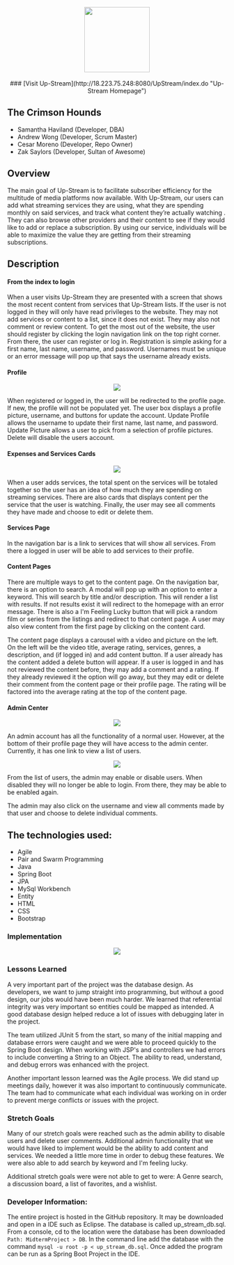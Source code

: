 <p align="center">
  <img height="150px" src="https://i.ibb.co/5WM5rMD/logo-1.png "Up-Stream Logo"">
<br><br>
### [Visit Up-Stream](http://18.223.75.248:8080/UpStream/index.do "Up-Stream Homepage")
</p>


## The Crimson Hounds

* Samantha Haviland (Developer, DBA)
* Andrew Wong (Developer, Scrum Master)
* Cesar Moreno (Developer, Repo Owner)
* Zak Saylors (Developer, Sultan of Awesome)



## Overview

The main goal of Up-Stream is to facilitate subscriber efficiency for the multitude of media platforms now available. With Up-Stream, our users can add what streaming services they are using, what they are spending monthly on said services, and track what content they’re actually watching . They can also browse other providers and their content to see if they would like to add or replace a subscription. By using our service, individuals will be able to maximize the value they are getting from their streaming subscriptions.



## Description

#### From the index to login

When a user visits Up-Stream they are presented with a screen that shows the most recent content from services that Up-Stream lists.  If the user is not logged in they will only have read privileges to the website.  They may not add services or content to a list, since it does not exist.  They may also not comment or review content.  To get the most out of the website, the user should register by clicking the login navigation link on the top right corner.  From there, the user can register or log in.  Registration is simple asking for a first name, last name, username, and password.  Usernames must be unique or an error message will pop up that says the username already exists.

#### Profile
<p align="center">
<img src="https://i.ibb.co/GsysxMP/Screen-Shot-2019-11-22-at-11-25-24-AM.png "User Profile">
</p>
When registered or logged in, the user will be redirected to the profile page.  If new, the profile will not be populated yet.  The user box displays a profile picture, username, and buttons for update the account.  Update Profile allows the username to update their first name, last name, and password.  Update Picture allows a user to pick from a selection of profile pictures.  Delete will disable the users account.
<p align="center">


#### Expenses and Services Cards
<p align="center">
<img src="https://i.ibb.co/f0F3nT4/Screen-Shot-2019-11-22-at-11-31-51-AM.png "Service Cards">
</p>
When a user adds services, the total spent on the services will be totaled together so the user has an idea of how much they are spending on streaming services.  There are also cards that displays content per the service that the user is watching.  Finally, the user may see all comments they have made and choose to edit or delete them.

#### Services Page

In the navigation bar is a link to services that will show all services.  From there a logged in user will be able to add services to their profile.  

#### Content Pages

There are multiple ways to get to the content page.  On the navigation bar, there is an option to search.  A modal will pop up with an option to enter a keyword.  This will search by title and/or description.  This will render a list with results.  If not results exist it will redirect to the homepage with an error message.  There is also a I'm Feeling Lucky button that will pick a random film or series from the listings and redirect to that content page.  A user may also view content from the first page by clicking on the content card.

The content page displays a carousel with a video and picture on the left.  On the left will be the video title, average rating, services, genres, a description, and (if logged in) and add content button.  If a user already has the content added a delete button will appear.  If a user is logged in and has not reviewed the content before, they may add a comment and a rating.  If they already reviewed it the option will go away, but they may edit or delete their comment from the content page or their profile page.  The rating will be factored into the average rating at the top of the content page.

#### Admin Center
<p align="center">
<img src="https://i.ibb.co/mHvcfhj/Screen-Shot-2019-11-22-at-12-14-05-PM.png "Service Cards">
</p>
An admin account has all the functionality of a normal user.  However, at the bottom of their profile page they will have access to the admin center.  Currently, it has one link to view a list of users.  

<p align="center">
<img src="https://i.ibb.co/Fb7Qk2T/Screen-Shot-2019-11-22-at-12-14-13-PM.png "Service Cards">
</p>
From the list of users, the admin may enable or disable users.  When disabled they will no longer be able to login.  From there, they may be able to be enabled again.  

The admin may also click on the username and view all comments made by that user and choose to delete individual comments.



## The technologies used:

* Agile
* Pair and Swarm Programming
* Java
* Spring Boot
* JPA
* MySql Workbench
* Entity
* HTML
* CSS
* Bootstrap



### Implementation
<p align="center">
<img src="https://i.ibb.co/C1Ct3jy/Screen-Shot-2019-11-21-at-4-19-22-PM.png "Service Cards">
</p>


### Lessons Learned
A very important part of the project was the database design.  As developers, we want to jump straight into programming, but without a good design, our jobs would have been much harder.  We learned that referential integrity was very important so entities could be mapped as intended.  A good database design helped reduce a lot of issues with debugging later in the project.

The team utilized JUnit 5 from the start, so many of the initial mapping and database errors were caught and we were able to proceed quickly to the Spring Boot design.  When working with JSP's and controllers we had errors to include converting a String to an Object.  The ability to read, understand, and debug errors was enhanced with the project.

Another important lesson learned was the Agile process.  We did stand up meetings daily, however it was also important to continuously communicate.  The team had to communicate what each individual was working on in order to prevent merge conflicts or issues with the project.



### Stretch Goals

Many of our stretch goals were reached such as the admin ability to disable users and delete user comments.  Additional admin functionality that we would have liked to implement would be the ability to add content and services.  We needed a little more time in order to debug these features.  We were also able to add search by keyword and I'm feeling lucky.

Additional stretch goals were were not able to get to were:
A Genre search, a discussion board, a list of favorites, and a wishlist.



### Developer Information:

The entire project is hosted in the GitHub repository.  It may be downloaded and open in a IDE such as Eclipse.  The database is called up_stream_db.sql.  From a console, cd to the location were the database has been downloaded `Path: MidtermProject > DB`.  In the command line add the database with the command `mysql -u root -p < up_stream_db.sql`.  Once added the program can be run as a Spring Boot Project in the IDE.
